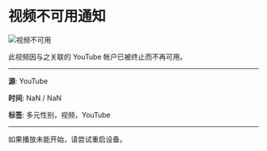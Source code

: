 # 视频不可用通知

![视频不可用](https://www.youtube.com/img/desktop/unavailable/unavailable_video.png)

此视频因与之关联的 YouTube 帐户已被终止而不再可用。

---

**源**: YouTube

**时间**: NaN / NaN

**标签**: 多元性别，视频，YouTube

---

如果播放未能开始，请尝试重启设备。
